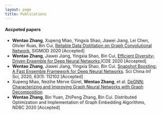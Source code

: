 ```yaml
---
layout: page
title: Publications
---
```



#### Accpeted papers
- **Wentao Zhang**, Xupeng Miao, Yingxia Shao, Jiawei Jiang, Lei Chen, Olivier Ruas, Bin Cui, [Reliable Data Distillation on Graph Convolutional Network](https://dl.acm.org/doi/pdf/10.1145/3318464.3389706), SIGMOD 2020 [Accepted]
- **Wentao Zhang**, Jiawei Jiang, Yingxia Shao, Bin Cui, [Efficient Diversity-Driven Ensemble for Deep Neural Networks](https://ieeexplore.ieee.org/abstract/document/9101773),ICDE 2020 [Accepted]
- **Wentao Zhang**, Jiawei Jiang, Yingxia Shao, Bin Cui. [Snapshot Boosting: A Fast Ensemble Framework for Deep Neural Networks](https://link.springer.com/content/pdf/10.1007/s11432-018-9944-x.pdf). Sci China Inf Sci, 2020, 63(1): 112102 [Accepted]
- Xupeng Miao, Nezihe Merve Gürel, **Wentao Zhang**, et al. [DeGNN: Characterizing and Improving Graph Neural Networks with Graph Decomposition](https://arxiv.org/abs/1910.04499)
- **Wentao Zhang**, Bin Yuan, ZhiPeng Zhang, Bin Cui. Distributed Optimization and Implementation of Graph Embedding Algorithms, NDBC 2020 [Accepted]


